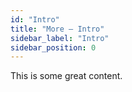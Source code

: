 ```yaml
---
id: "Intro"
title: "More — Intro"
sidebar_label: "Intro"
sidebar_position: 0
---
```


This is some great content.
